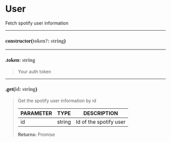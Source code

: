# User

Fetch spotify user information

---
<h3 style="font-family: consolas;" id="constructor">constructor(<font style="opacity: 0.7; font-weight: light;">token?: string</font>)</h3>


---
<h3 style="font-family: consolas;" id="token">.token<font style="opacity: 0.7; font-weight: light;">: string</font></h3>

> Your auth token
> 

---
<h3 style="font-family: consolas;" id="get">.get(<font style="opacity: 0.7; font-weight: light;">id: string</font>)</h3>

> Get the spotify user information by id
> 
> | PARAMETER   | TYPE    | DESCRIPTION    |
> |--------|---------|----------------|
> | id | string | Id of the spotify user |
> 
> **Returns:** Promise<any>